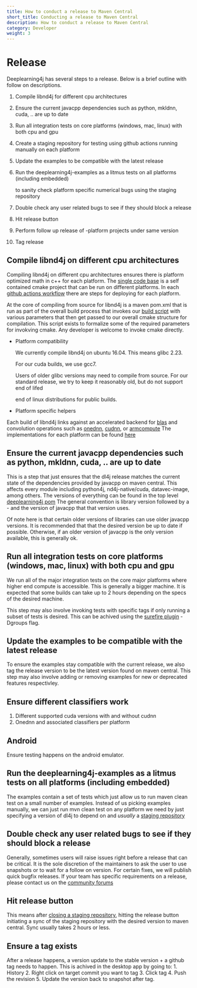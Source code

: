 ```yaml
---
title: How to conduct a release to Maven Central
short_title: Conducting a release to Maven Central
description: How to conduct a release to Maven Central
category: Developer
weight: 3
---
```


# Release

Deeplearning4j has several steps to a release. Below is a brief outline with follow on descriptions.

1. Compile libnd4j for different cpu architectures
2. Ensure the current javacpp dependencies such as python, mkldnn, cuda, .. are up to date
3. Run all integration tests on core platforms \(windows, mac, linux\) with both cpu and gpu
4. Create a staging repository for testing using github actions running manually on each platform
5. Update the examples to be compatible with the latest release
6. Run the deeplearning4j-examples as a litmus tests on all platforms \(including embedded\)

   to sanity check platform specific numerical bugs using the staging repository

7. Double check any user related bugs to see if they should block a release 
8. Hit release button 
9. Perform follow up release of -platform projects under same version
10. Tag release

## Compile libnd4j on different cpu architectures

Compiling libnd4j on different cpu architectures ensures there is platform optimized math in c++ for each platform. The [single code base](https://github.com/eclipse/deeplearning4j/tree/master/libnd4j) is a self contained cmake project that can be run on different platforms. In each [github actions workflow](https://github.com/eclipse/deeplearning4j/tree/master/.github/workflows) there are steps for deploying for each platform.

At the core of compiling from source for libnd4j is a maven pom.xml that is run as part of the overall build process that invokes our [build script](https://github.com/eclipse/deeplearning4j/blob/master/libnd4j/buildnativeoperations.sh) with various parameters that then get passed to our overall cmake structure for compilation. This script exists to formalize some of the required parameters for invokving cmake. Any developer is welcome to invoke cmake directly.

* Platform compatibility

  We currently compile libnd4j on ubuntu 16.04. This means glibc 2.23.

  For our cuda builds, we use gcc7.

  Users of older glibc versions may need to compile from source. For our standard release, we try to keep it reasonably old, but do not support end of lifed

  end of linux distributions for public builds.

* Platform specific helpers

Each build of libnd4j links against an accelerated backend for [blas](http://www.netlib.org/blas/) and convolution operations such as [onednn](https://github.com/oneapi-src/oneDNN), [cudnn](https://developer.nvidia.com/cudnn), or [armcompute](https://www.arm.com/why-arm/technologies/compute-library) The implementations for each platform can be found [here](https://github.com/eclipse/deeplearning4j/tree/18d165c915738793a30087f9a39adaa0d132a692/libnd4j/include/ops/declarable/platform)

## Ensure the current javacpp dependencies such as python, mkldnn, cuda, .. are up to date

This is a step that just ensures that the dl4j release matches the current state of the dependencies provided by javacpp on maven central. This affects every module including python4j, nd4j-native/cuda, datavec-image, among others. The versions of everything can be found in the top level [deeplearning4j pom](https://github.com/eclipse/deeplearning4j/blob/821a0a4727bfd5bc312723b8864330566706bf9b/pom.xml#L199) The general convention is library version followed by a - and the version of javacpp that that version uses.

Of note here is that certain older versions of libraries can use older javacpp versions. It is recommended that that the desired version be up to date if possible. Otherwise, if an older version of javacpp is the only version available, this is generally ok.

## Run all integration tests on core platforms \(windows, mac, linux\) with both cpu and gpu

We run all of the major integration tests on the core major platforms where higher end compute is accessible. This is generally a bigger machine. It is expected that some builds can take up to 2 hours depending on the specs of the desired machine.

This step may also involve invoking tests with specific tags if only running a subset of tests is desired. This can be achived using the [surefire plugin](https://maven.apache.org/surefire/maven-surefire-plugin/examples/junit.html) -Dgroups flag.

## Update the examples to be compatible with the latest release

To ensure the examples stay compatible with the current release, we also tag the release version to be the latest version found on maven central. This step may also involve adding or removing examples for new or deprecated features respectivley.

## Ensure different classifiers work

1. Different supported cuda versions with and without cudnn
2. Onednn and associated classifiers per platform

## Android

Ensure testing happens on the android emulator.

## Run the deeplearning4j-examples as a litmus tests on all platforms \(including embedded\)

The examples contain a set of tests which just allow us to run maven clean test on a small number of examples. Instead of us picking examples manually, we can just run mvn clean test on any platform we need by just specifying a version of dl4j to depend on and _usually_ a [staging repository](https://central.sonatype.org/publish/publish-guide/)

## Double check any user related bugs to see if they should block a release

Generally, sometimes users will raise issues right before a release that can be critical. It is the sole discretion of the maintainers to ask the user to use snapshots or to wait for a follow on version. For certain fixes, we will publish quick bugfix releases. If your team has specific requirements on a release, please contact us on the [community forums](https://community.konduit.ai)

## Hit release button

This means after [closing a staging repository](https://central.sonatype.org/publish/publish-guide/), hitting the release button initiating a sync of the staging repository with the desired version to maven central. Sync usually takes 2 hours or less.

## Ensure a tag exists

After a release happens, a version update to the stable version + a github tag needs to happen. This is achived in the desktop app by going to: 1. History 2. Right click on target commit you want to tag 3. Click tag 4. Push the revision 5. Update the version back to snapshot after tag.

